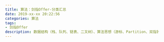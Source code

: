 ```yaml
---
title: 算法：剑指Offer-分类汇总
date: 2019-xx-xx 20:22:56
categories: 算法
tags: 
- 剑指Offer
description: 数据结构（栈、队列、链表、二叉树）、算法思想（游标、Partition、双指针、滑动窗口、动态规划、贪心、回溯）
---
```


